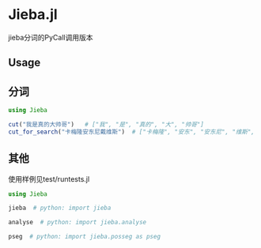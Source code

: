 # Jieba.jl

jieba分词的PyCall调用版本

## Usage

## 分词

```julia
using Jieba

cut("我是真的大帅哥")   # ["我", "是", "真的", "大", "帅哥"]
cut_for_search("卡梅隆安东尼戴维斯")  # ["卡梅隆", "安东", "安东尼", "维斯", "戴维斯"]
```

## 其他

使用样例见test/runtests.jl

```julia
using Jieba

jieba  # python: import jieba

analyse  # python: import jieba.analyse

pseg  # python: import jieba.posseg as pseg
```



